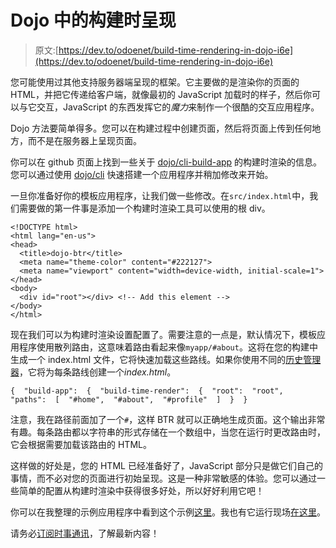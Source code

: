 # Dojo 中的构建时呈现

> 原文:[https://dev.to/odoenet/build-time-rendering-in-dojo-i6e](https://dev.to/odoenet/build-time-rendering-in-dojo-i6e)

您可能使用过其他支持服务器端呈现的框架。它主要做的是渲染你的页面的 HTML，并把它传递给客户端，就像最初的 JavaScript 加载时的样子，然后你可以与它交互，JavaScript 的东西发挥它的*魔力*来制作一个很酷的交互应用程序。

Dojo 方法要简单得多。您可以在构建过程中创建页面，然后将页面上传到任何地方，而不是在服务器上呈现页面。

你可以在 github 页面上找到一些关于 [dojo/cli-build-app](https://github.com/dojo/cli-build-app#build-time-renderbtr-object) 的构建时渲染的信息。您可以通过使用 [dojo/cli](https://github.com/dojo/cli) 快速搭建一个应用程序并稍加修改来开始。

一旦你准备好你的模板应用程序，让我们做一些修改。在`src/index.html`中，我们需要做的第一件事是添加一个构建时渲染工具可以使用的根 div。

```
<!DOCTYPE html>
<html lang="en-us">
<head>
  <title>dojo-btr</title>
  <meta name="theme-color" content="#222127">
  <meta name="viewport" content="width=device-width, initial-scale=1">
</head>
<body>
  <div id="root"></div> <!-- Add this element -->
</body>
</html> 
```

现在我们可以为构建时渲染设置配置了。需要注意的一点是，默认情况下，模板应用程序使用散列路由，这意味着路由看起来像`myapp/#about`。这将在您的构建中生成一个 index.html 文件，它将快速加载这些路线。如果你使用不同的[历史管理器](https://github.com/dojo/framework/tree/master/src/routing#router)，它将为每条路线创建一个*index.html*。

```
{  "build-app":  {  "build-time-render":  {  "root":  "root",  "paths":  [  "#home",  "#about",  "#profile"  ]  }  } 
```

注意，我在路径前面加了一个`#`，这样 BTR 就可以正确地生成页面。这个输出非常有趣。每条路由都以字符串的形式存储在一个数组中，当您在运行时更改路由时，它会根据需要加载该路由的 HTML。

这样做的好处是，您的 HTML 已经准备好了，JavaScript 部分只是做它们自己的事情，而不必对您的页面进行初始呈现。这是一种非常敏感的体验。您可以通过一些简单的配置从构建时渲染中获得很多好处，所以好好利用它吧！

你可以在我整理的示例应用程序中看到这个示例[这里](https://github.com/odoe/dojo-btr)。我也有它运行现场[在这里](https://learn-dojo-btr-demo.netlify.com)。

请务必[订阅时事通讯](https://learn-dojo.com/sign-up/)，了解最新内容！